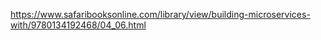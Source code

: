 https://www.safaribooksonline.com/library/view/building-microservices-with/9780134192468/04_06.html

